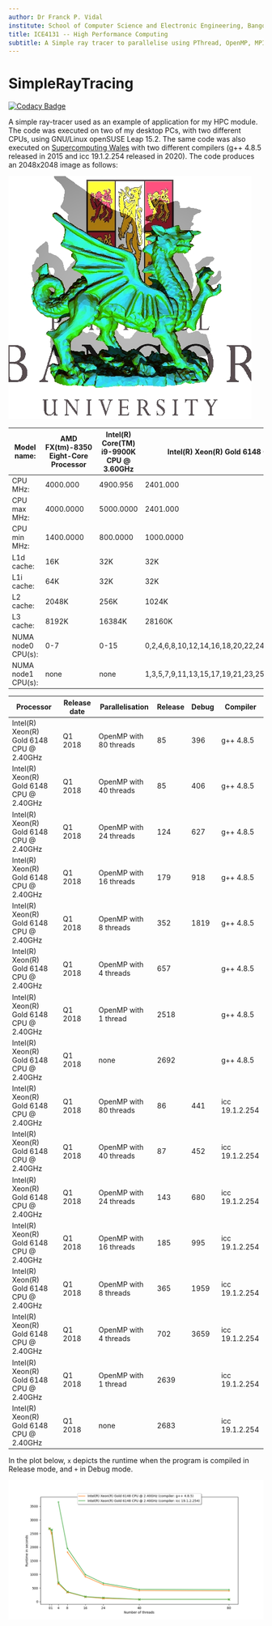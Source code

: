 ```yaml
---
author: Dr Franck P. Vidal
institute: School of Computer Science and Electronic Engineering, Bangor University, UK
title: ICE4131 -- High Performance Computing
subtitle: A Simple ray tracer to parallelise using PThread, OpenMP, MPI and CUDA.
---
```


# SimpleRayTracing

[![Codacy Badge](https://api.codacy.com/project/badge/Grade/2e8c4fd913234f2d880c43716c17cea9)](https://app.codacy.com/manual/effepivi/SimpleRayTracing?utm_source=github.com&utm_medium=referral&utm_content=effepivi/SimpleRayTracing&utm_campaign=Badge_Grade_Dashboard)

A simple ray-tracer used as an example of application for my HPC module. The code was executed on two of my desktop PCs, with two different CPUs, using GNU/Linux openSUSE Leap 15.2.
The same code was also executed on [Supercomputing Wales](https://www.supercomputing.wales/) with two different compilers (g++ 4.8.5 released in 2015 and icc 19.1.2.254 released in 2020).
The code produces an 2048x2048 image as follows:

![Rendered image.](test.jpg)

| Model name:        | AMD FX(tm)-8350 Eight-Core Processor | Intel(R) Core(TM) i9-9900K CPU @ 3.60GHz | Intel(R) Xeon(R) Gold 6148 CPU @ 2.40GHz               |
|--------------------|--------------------------------------|------------------------------------------|--------------------------------------------------------|
| CPU MHz:           | 4000.000                             | 4900.956                                 | 2401.000                                               |
| CPU max MHz:       | 4000.0000                            | 5000.0000                                | 2401.000                                               |
| CPU min MHz:       | 1400.0000                            | 800.0000                                 | 1000.0000                                              |
| L1d cache:         | 16K                                  | 32K                                      | 32K                                                    |
| L1i cache:         | 64K                                  | 32K                                      | 32K                                                    |
| L2 cache:          | 2048K                                | 256K                                     | 1024K                                                  |
| L3 cache:          | 8192K                                | 16384K                                   | 28160K                                                 |
| NUMA node0 CPU(s): | 0-7                                  | 0-15                                     | 0,2,4,6,8,10,12,14,16,18,20,22,24,26,28,30,32,34,36,38 |
| NUMA node1 CPU(s): | none                                 | none                                     | 1,3,5,7,9,11,13,15,17,19,21,23,25,27,29,31,33,35,37,39 |

| Processor                                      | Release date | Parallelisation     | Release | Debug | Compiler       |
|------------------------------------------------|--------------|---------------------|---------|-------|----------------|
| Intel(R) Xeon(R) Gold 6148 CPU @ 2.40GHz | Q1 2018 | OpenMP with 80 threads | 85 | 396  | g++ 4.8.5 |
| Intel(R) Xeon(R) Gold 6148 CPU @ 2.40GHz | Q1 2018 | OpenMP with 40 threads | 85 | 406  | g++ 4.8.5 |
| Intel(R) Xeon(R) Gold 6148 CPU @ 2.40GHz | Q1 2018 | OpenMP with 24 threads | 124 | 627  | g++ 4.8.5 |
| Intel(R) Xeon(R) Gold 6148 CPU @ 2.40GHz | Q1 2018 | OpenMP with 16 threads | 179 | 918  | g++ 4.8.5 |
| Intel(R) Xeon(R) Gold 6148 CPU @ 2.40GHz | Q1 2018 | OpenMP with 8 threads | 352 | 1819  | g++ 4.8.5 |
| Intel(R) Xeon(R) Gold 6148 CPU @ 2.40GHz | Q1 2018 | OpenMP with 4 threads | 657 |  | g++ 4.8.5 |
| Intel(R) Xeon(R) Gold 6148 CPU @ 2.40GHz | Q1 2018 | OpenMP with 1 thread | 2518 |  | g++ 4.8.5 |
| Intel(R) Xeon(R) Gold 6148 CPU @ 2.40GHz | Q1 2018 | none | 2692 |  | g++ 4.8.5 |
| Intel(R) Xeon(R) Gold 6148 CPU @ 2.40GHz | Q1 2018 | OpenMP with 80 threads | 86 | 441  | icc 19.1.2.254 |
| Intel(R) Xeon(R) Gold 6148 CPU @ 2.40GHz | Q1 2018 | OpenMP with 40 threads | 87 | 452  | icc 19.1.2.254 |
| Intel(R) Xeon(R) Gold 6148 CPU @ 2.40GHz | Q1 2018 | OpenMP with 24 threads | 143 | 680  | icc 19.1.2.254 |
| Intel(R) Xeon(R) Gold 6148 CPU @ 2.40GHz | Q1 2018 | OpenMP with 16 threads | 185 | 995  | icc 19.1.2.254 |
| Intel(R) Xeon(R) Gold 6148 CPU @ 2.40GHz | Q1 2018 | OpenMP with 8 threads | 365 | 1959  | icc 19.1.2.254 |
| Intel(R) Xeon(R) Gold 6148 CPU @ 2.40GHz | Q1 2018 | OpenMP with 4 threads | 702 | 3659  | icc 19.1.2.254 |
| Intel(R) Xeon(R) Gold 6148 CPU @ 2.40GHz | Q1 2018 | OpenMP with 1 thread | 2639 |  | icc 19.1.2.254 |
| Intel(R) Xeon(R) Gold 6148 CPU @ 2.40GHz | Q1 2018 | none | 2683 |  | icc 19.1.2.254 |

In the plot below, `x` depicts the runtime when the program is compiled in Release mode, and `+` in Debug mode.

![Plot of the runtimes](runtimes.png)
